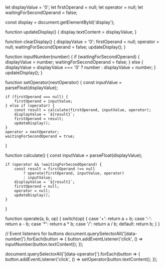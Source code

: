 let displayValue = '0';
let firstOperand = null;
let operator = null;
let waitingForSecondOperand = false;

const display = document.getElementById('display');

function updateDisplay() {
    display.textContent = displayValue;
}

function clearDisplay() {
    displayValue = '0';
    firstOperand = null;
    operator = null;
    waitingForSecondOperand = false;
    updateDisplay();
}

function inputNumber(number) {
    if (waitingForSecondOperand) {
        displayValue = number;
        waitingForSecondOperand = false;
    } else {
        displayValue = displayValue === '0' ? number : displayValue + number;
    }
    updateDisplay();
}

function setOperator(nextOperator) {
    const inputValue = parseFloat(displayValue);
    
    if (firstOperand === null) {
        firstOperand = inputValue;
    } else if (operator) {
        const result = calculate(firstOperand, inputValue, operator);
        displayValue = `${result}`;
        firstOperand = result;
        updateDisplay();
    }
    operator = nextOperator;
    waitingForSecondOperand = true;
}

function calculate() {
    const inputValue = parseFloat(displayValue);
    
    if (operator && !waitingForSecondOperand) {
        const result = firstOperand !== null 
            ? operate(firstOperand, inputValue, operator) 
            : inputValue;
        displayValue = `${result}`;
        firstOperand = null;
        operator = null;
        updateDisplay();
    }
}

function operate(a, b, op) {
    switch(op) {
        case '+': return a + b;
        case '-': return a - b;
        case '*': return a * b;
        case '/': return a / b;
        default: return b;
    }
}

// Event listeners for buttons
document.querySelectorAll('[data-number]').forEach(button => {
    button.addEventListener('click', () => inputNumber(button.textContent));
});

document.querySelectorAll('[data-operator]').forEach(button => {
    button.addEventListener('click', () => setOperator(button.textContent));
});
